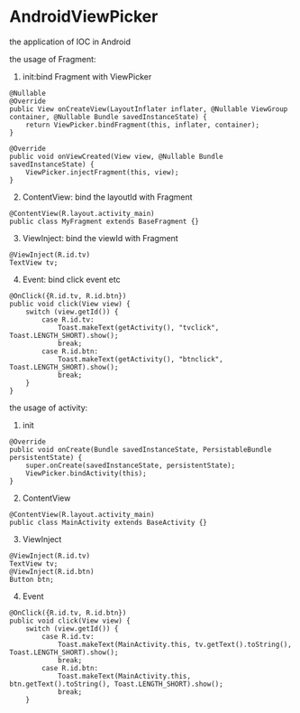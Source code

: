 # AndroidViewPicker
the application of IOC in Android


the usage of Fragment:

  1. init:bind Fragment with ViewPicker
  
  
    @Nullable
    @Override
    public View onCreateView(LayoutInflater inflater, @Nullable ViewGroup container, @Nullable Bundle savedInstanceState) {
        return ViewPicker.bindFragment(this, inflater, container);
    }

    @Override
    public void onViewCreated(View view, @Nullable Bundle savedInstanceState) {
        ViewPicker.injectFragment(this, view);
    }
    
  2. ContentView: bind the layoutId with Fragment
  
    @ContentView(R.layout.activity_main)
    public class MyFragment extends BaseFragment {}
    
  3. ViewInject: bind the viewId with Fragment
  
    @ViewInject(R.id.tv)
    TextView tv;
    
  4. Event: bind click event etc
  
    @OnClick({R.id.tv, R.id.btn})
    public void click(View view) {
        switch (view.getId()) {
            case R.id.tv:
                Toast.makeText(getActivity(), "tvclick", Toast.LENGTH_SHORT).show();
                break;
            case R.id.btn:
                Toast.makeText(getActivity(), "btnclick", Toast.LENGTH_SHORT).show();
                break;
        }
    }
    
the usage of activity:

  1. init
  
    @Override
    public void onCreate(Bundle savedInstanceState, PersistableBundle persistentState) {
        super.onCreate(savedInstanceState, persistentState);
        ViewPicker.bindActivity(this);
    }
    
  2. ContentView
  
    @ContentView(R.layout.activity_main)
    public class MainActivity extends BaseActivity {}
    
  3. ViewInject
  
    @ViewInject(R.id.tv)
    TextView tv;
    @ViewInject(R.id.btn)
    Button btn;
    
  4. Event
  
    @OnClick({R.id.tv, R.id.btn})
    public void click(View view) {
        switch (view.getId()) {
            case R.id.tv:
                Toast.makeText(MainActivity.this, tv.getText().toString(), Toast.LENGTH_SHORT).show();
                break;
            case R.id.btn:
                Toast.makeText(MainActivity.this, btn.getText().toString(), Toast.LENGTH_SHORT).show();
                break;
        }

